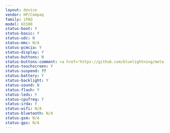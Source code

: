 ```yaml
---
layout: device
vendor: HP/Compaq
family: iPAQ
model: H3100
status-boot: Y
status-basic: Y
status-udc: N
status-mmc: N/A
status-pcmcia: Y
status-display: Y
status-buttons: N
status-buttons-comment: <a href="https://github.com/bluelightning/meta-handheld/blob/master/recipes-kernel/linux/linux-yocto-3.17/h3600/0002-input-driver-for-microcontroller-keys-on-the-iPaq-h3.patch">Patch</a>
status-touchscreen: Y
status-suspend: ??
status-battery: Y
status-backlight: Y
status-sound: N
status-flash: Y
status-leds: Y
status-cpufreq: Y
status-irda: Y
status-wifi: N/A
status-bluetooth: N/A
status-gsm: N/A
status-gps: N/A
---
```

